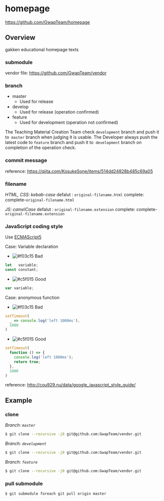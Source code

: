 # homepage
https://github.com/GwapTeam/homepage

## Overview
gakken educational homepage texts

### submodule
vendor file: https://github.com/GwapTeam/vendor

### branch
* master
    - Used for release
* develop
    - Used for release (operation confirmed)
* feature
    - Used for development (operation not confirmed)

The Teaching Material Creation Team check `development` branch and push it to` master` branch when judging it is usable.
The Developer always push the latest code to `feature` branch and push it to` development` branch on completion of the operation check.

### commit message
reference: https://qiita.com/KosukeSone/items/514dd24828b485c69a05

### filename
_HTML, CSS: kebab-case_
defalut : `original-filename.html`
complete: complete-`original-filename.html`

_JS: camelCase_
defalut : `original-filename.extension`
complete: complete-`original-filename.extension`

### JavaScript coding style
Use [ECMAScript5](http://kangax.github.io/compat-table/es5/)

Case: Variable declaration
- ![#f03c15](https://placehold.it/15/f03c15/000000?text=+) Bad
```javascript
let   variable;
const constant;
```
- ![#c5f015](https://placehold.it/15/c5f015/000000?text=+) Good
```javascript
var variable;
```

Case: anonymous function
- ![#f03c15](https://placehold.it/15/f03c15/000000?text=+) Bad
```javascript
setTimeout(
  _ => console.log('left 1000ms'),
  1000
)
```
- ![#c5f015](https://placehold.it/15/c5f015/000000?text=+) Good

```javascript
setTimeout(
  function () => {
    console.log('left 1000ms');
    return true;
  },
  1000
)
```

reference: http://cou929.nu/data/google_javascript_style_guide/

## Example
### clone
_Branch: `master`_
```bash
$ git clone --recursive -j8 git@github.com:GwapTeam/vendor.git
```

_Branch: `development`_
```bash
$ git clone --recursive -j8 git@github.com:GwapTeam/vendor.git
```

_Branch: `feature`_
```bash
$ git clone --recursive -j8 git@github.com:GwapTeam/vendor.git
```

### pull submodule
```
$ git submodule foreach git pull origin master
```
